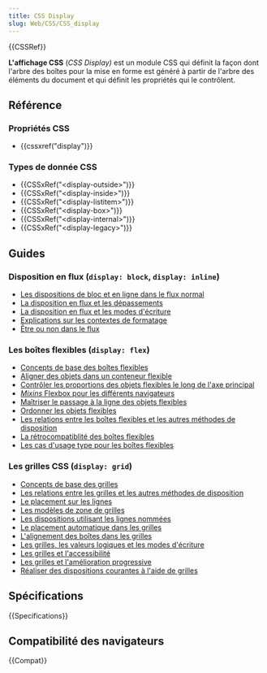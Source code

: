 ```yaml
---
title: CSS Display
slug: Web/CSS/CSS_display
---
```


{{CSSRef}}

**L'affichage CSS** (_CSS Display)_ est un module CSS qui définit la façon dont l'arbre des boîtes pour la mise en forme est généré à partir de l'arbre des éléments du document et qui définit les propriétés qui le contrôlent.

## Référence

### Propriétés CSS

- {{cssxref("display")}}

### Types de donnée CSS

- {{CSSxRef("&lt;display-outside&gt;")}}
- {{CSSxRef("&lt;display-inside&gt;")}}
- {{CSSxRef("&lt;display-listitem&gt;")}}
- {{CSSxRef("&lt;display-box&gt;")}}
- {{CSSxRef("&lt;display-internal&gt;")}}
- {{CSSxRef("&lt;display-legacy&gt;")}}

## Guides

### Disposition en flux (`display: block`, `display: inline`)

- [Les dispositions de bloc et en ligne dans le flux normal](/fr/docs/Web/CSS/CSS_Flow_Layout/Block_and_Inline_Layout_in_Normal_Flow)
- [La disposition en flux et les dépassements](/fr/docs/Web/CSS/CSS_Flow_Layout/Flow_Layout_and_Overflow)
- [La disposition en flux et les modes d'écriture](/fr/docs/Web/CSS/CSS_Flow_Layout/Flow_Layout_and_Writing_Modes)
- [Explications sur les contextes de formatage](/fr/docs/Web/CSS/CSS_Flow_Layout/Formatting_Contexts_Explained)
- [Être ou non dans le flux](/fr/docs/Web/CSS/CSS_Flow_Layout/In_Flow_and_Out_of_Flow)

### Les boîtes flexibles (`display: flex`)

- [Concepts de base des boîtes flexibles](/fr/docs/Web/CSS/CSS_Flexible_Box_Layout/Concepts_de_base_flexbox)
- [Aligner des objets dans un conteneur flexible](/fr/docs/Web/CSS/CSS_Flexible_Box_Layout/Aligner_des_éléments_dans_un_conteneur_flexible)
- [Contrôler les proportions des objets flexibles le long de l'axe principal](/fr/docs/Web/CSS/CSS_Flexible_Box_Layout/Contrôler_les_proportions_des_boîtes_flexibles_le_long_de_l_axe_principal)
- [_Mixins_ Flexbox pour les différents navigateurs](/fr/docs/Web/CSS/CSS_Flexible_Box_Layout/Mixins)
- [Maîtriser le passage à la ligne des objets flexibles](/fr/docs/Web/CSS/CSS_Flexible_Box_Layout/Maîtriser_passage_à_la_ligne_des_éléments_flexibles)
- [Ordonner les objets flexibles](/fr/docs/Web/CSS/CSS_Flexible_Box_Layout/Ordonner_éléments_flexibles)
- [Les relations entre les boîtes flexibles et les autres méthodes de disposition](/fr/docs/Web/CSS/CSS_Flexible_Box_Layout/Liens_entre_flexbox_et_les_autres_dispositions)
- [La rétrocompatiblité des boîtes flexibles](/fr/docs/Web/CSS/CSS_Flexible_Box_Layout/Rétrocompatibilite_de_flexbox)
- [Les cas d'usage type pour les boîtes flexibles](/fr/docs/Web/CSS/CSS_Flexible_Box_Layout/Cas_utilisation_flexbox)

### Les grilles CSS (`display: grid`)

- [Concepts de base des grilles](/fr/docs/Web/CSS/CSS_Grid_Layout/Les_concepts_de_base)
- [Les relations entre les grilles et les autres méthodes de disposition](/fr/docs/Web/CSS/CSS_Grid_Layout/Modèle_de_grille_et_autres_modèles_de_disposition)
- [Le placement sur les lignes](/fr/docs/Web/CSS/CSS_Grid_Layout/Placer_les_éléments_sur_les_lignes_d_une_grille_CSS)
- [Les modèles de zone de grilles](/fr/docs/Web/CSS/CSS_Grid_Layout/Définir_des_zones_sur_une_grille)
- [Les dispositions utilisant les lignes nommées](/fr/docs/Web/CSS/CSS_Grid_Layout/Utiliser_des_lignes_nommées_sur_une_grille)
- [Le placement automatique dans les grilles](/fr/docs/Web/CSS/CSS_Grid_Layout/Placement_automatique_sur_une_grille_CSS)
- [L'alignement des boîtes dans les grilles](/fr/docs/Web/CSS/CSS_Grid_Layout/Alignement_des_boîtes_avec_les_grilles_CSS)
- [Les grilles, les valeurs logiques et les modes d'écriture](/fr/docs/Web/CSS/CSS_Grid_Layout/Les_grilles_CSS_les_valeurs_logiques_les_modes_d_écriture)
- [Les grilles et l'accessibilité](/fr/docs/Web/CSS/CSS_Grid_Layout/Les_grilles_CSS_et_l_accessibilité)
- [Les grilles et l'amélioration progressive](/fr/docs/Web/CSS/CSS_Grid_Layout/Les_grilles_CSS_et_l_amélioration_progressive)
- [Réaliser des dispositions courantes à l'aide de grilles](/fr/docs/Web/CSS/CSS_Grid_Layout/Construire_des_dispositions_courantes_avec_des_grilles_CSS)

## Spécifications

{{Specifications}}

## Compatibilité des navigateurs

{{Compat}}
